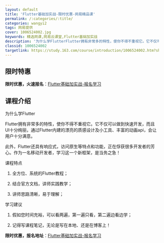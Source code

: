 ```yaml
---
layout: default
title: 'Flutter基础加实战-限时优惠-网易精品课'
permalink: /:categories/:title/
categories: wangyi2
tags: 网易提供
cover: 1006524002.jpg
keywords: 精选网课,网易云课堂,Flutter基础加实战
description: '为什么学FlutterFlutter拥有非常多的特性，使你不得不重视它。它不仅可以做到快速开发，而且UI十分绚丽，通过F'
classid: 1006524002
targetlink: https://study.163.com/course/introduction/1006524002.htm?share=1&shareId=1025206652&utm_campaign=share&utm_medium=iphoneShare&utm_source=&utm_u=1025206652
---
```


## 限时特惠

**限时优惠，火速报名**：[Flutter基础加实战-报名学习](https://study.163.com/course/introduction/1006524002.htm?share=1&shareId=1025206652&utm_campaign=share&utm_medium=iphoneShare&utm_source=&utm_u=1025206652)

## 课程介绍

为什么学Flutter

Flutter拥有非常多的特性，使你不得不重视它。它不仅可以做到快速开发，而且UI十分绚丽，通过Flutter内建的漂亮的质感设计及小工具、丰富的动画api，会让用户十分满意。



此外，Flutter还具有响应式，访问原生等特点和功能，正在俘获很多开发者的芳心。作为一名移动开发者，学习这一个新框架，是当务之急！



课程特点

1. 全方位、系统的Flutter教程；



2. 结合官方文档，讲师实践教学；



3. 讲师思路清晰，易于理解；



学习建议

1. 假如您时间充裕，可以看两遍，第一遍只看，第二遍边看边学；



2. 记得写课程笔记，无论是写在本地、还是在博客上！

**限时优惠，报名地址**：[Flutter基础加实战-报名学习](https://study.163.com/course/introduction/1006524002.htm?share=1&shareId=1025206652&utm_campaign=share&utm_medium=iphoneShare&utm_source=&utm_u=1025206652)

